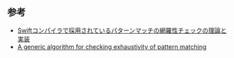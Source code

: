 ## 参考

- [Swiftコンパイラで採用されているパターンマッチの網羅性チェックの理論と実装](https://qiita.com/ukitaka/items/7345e74116e11eb10f33)
- [A generic algorithm for checking exhaustivity of pattern matching](https://infoscience.epfl.ch/record/225497)
